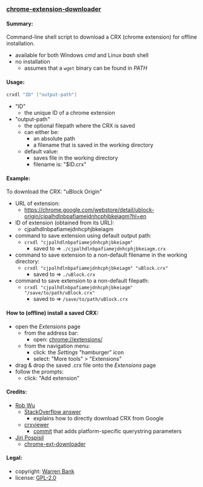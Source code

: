 ### [chrome-extension-downloader](https://github.com/warren-bank/chrome-extension-downloader)

#### Summary:

Command-line shell script to download a CRX (chrome extension) for offline installation.

* available for both Windows _cmd_ and Linux _bash_ shell
* no installation
  * assumes that a `wget` binary can be found in _PATH_

#### Usage:

```bash
crxdl "ID" ["output-path"]
```

* "ID"
  * the unique ID of a chrome extension
* "output-path"
  * the optional filepath where the CRX is saved
  * can either be:
    * an absolute path
    * a filename that is saved in the working directory
  * default value:
    * saves file in the working directory
    * filename is: "$ID.crx"

#### Example:

To download the CRX: "uBlock Origin"

* URL of extension:
  * https://chrome.google.com/webstore/detail/ublock-origin/cjpalhdlnbpafiamejdnhcphjbkeiagm?hl=en
* ID of extension (obtained from its URL):
  * cjpalhdlnbpafiamejdnhcphjbkeiagm
* command to save extension using default output path:
  * `crxdl "cjpalhdlnbpafiamejdnhcphjbkeiagm"`
    * saved to &rArr; `./cjpalhdlnbpafiamejdnhcphjbkeiagm.crx`
* command to save extension to a non-default filename in the working directory:
  * `crxdl "cjpalhdlnbpafiamejdnhcphjbkeiagm" "uBlock.crx"`
    * saved to &rArr; `./uBlock.crx`
* command to save extension to a non-default filepath:
  * `crxdl "cjpalhdlnbpafiamejdnhcphjbkeiagm" "/save/to/path/uBlock.crx"`
    * saved to &rArr; `/save/to/path/uBlock.crx`

#### How to (offline) install a saved CRX:

* open the _Extensions_ page
  * from the address bar:
    * open: [chrome://extensions/](chrome://extensions/)
  * from the navigation menu:
    * click: the _Settings_ "hamburger" icon
    * select: "More tools" > "Extensions"
* drag &amp; drop the saved .crx file onto the _Extensions_ page
* follow the prompts:
  * click: "Add extension"

#### Credits:

* [Rob Wu](https://github.com/Rob--W)
  * [StackOverflow answer](https://stackoverflow.com/a/14099762)
    * explains how to directly download CRX from Google
  * [crxviewer](https://github.com/Rob--W/crxviewer/blob/master/src/cws_pattern.js)
    * [commit](https://github.com/Rob--W/crxviewer/commit/49a84243c9dadfd0401955a4c839bcc13ad53ce9) that adds platform-specific querystring parameters
* [Jiri Pospisil](https://github.com/jiripospisil)
  * [chrome-ext-downloader](https://github.com/jiripospisil/chrome-ext-downloader/blob/master/bin/ced)

#### Legal:

* copyright: [Warren Bank](https://github.com/warren-bank)
* license: [GPL-2.0](https://www.gnu.org/licenses/old-licenses/gpl-2.0.txt)
